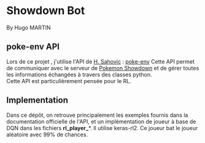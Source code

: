 # Showdown Bot
By Hugo MARTIN

## poke-env API

Lors de ce projet , j'utilise l'API de [H. Sahovic](https://github.com/hsahovic) : [poke-env](https://github.com/hsahovic/poke-env)
Cette API permet de communiquer avec le serveur de [Pokemon Showdown](https://play.pokemonshowdown.com/) et de gérer toutes les informations échangées à travers des classes python.  
Cette API est particulièrement pensée pour le RL.

## Implementation

Dans ce dépôt, on retrouve principalement les exemples fournis dans la documentation officielle de l'API, et un implémentation de joueur à base de DQN dans les fichiers **rl_player_***. Il utilise keras-rl2.
Ce joueur bat le joueur aléatoire avec 99% de chances.